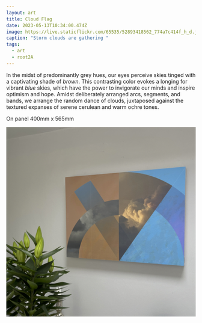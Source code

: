 ```yaml
---
layout: art
title: Cloud Flag
date: 2023-05-13T10:34:00.474Z
image: https://live.staticflickr.com/65535/52893418562_774a7c414f_h_d.jpg
caption: "Storm clouds are gathering "
tags:
  - art
  - root2A
---
```

In the midst of predominantly grey hues, our eyes perceive skies tinged with a captivating shade of *brown*. This contrasting color evokes a longing for vibrant *blue* skies, which have the power to invigorate our minds and inspire optimism and hope. Amidst deliberately arranged arcs, segments, and bands, we arrange the random dance of clouds, juxtaposed against the textured expanses of serene cerulean and warm ochre tones.

On panel 400mm x 565mm

![Cloud flag](/uploads/img_2576.jpeg "Cloud flag")